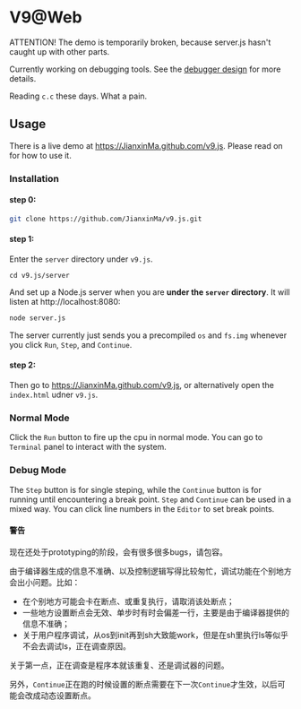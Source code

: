 # V9@Web

ATTENTION! The demo is temporarily broken, because server.js hasn't caught up with other parts.

Currently working on debugging tools. See the [debugger design](doc/debugger.md) for more details.

Reading `c.c` these days. What a pain.

## Usage

There is a live demo at https://JianxinMa.github.com/v9.js. Please read on for how to use it.

### Installation

#### step 0:

```bash
git clone https://github.com/JianxinMa/v9.js.git
```

#### step 1: 

Enter the `server` directory under `v9.js`.
```
cd v9.js/server
```

And set up a Node.js server when you are **under the `server` directory**. It will listen at http://localhost:8080:
```bash
node server.js
```

The server currently just sends you a precompiled `os` and `fs.img` whenever you click `Run`, `Step`, and `Continue`.

#### step 2:

Then go to https://JianxinMa.github.com/v9.js, or alternatively open the `index.html` udner `v9.js`.

### Normal Mode

Click the `Run` button to fire up the cpu in normal mode. You can go to `Terminal` panel to interact with the system.

### Debug Mode

The `Step` button is for single steping, while the `Continue` button is for running until encountering a break point.
`Step` and `Continue` can be used in a mixed way. You can click line numbers in the `Editor` to set break points.

#### 警告

现在还处于prototyping的阶段，会有很多很多bugs，请包容。

由于编译器生成的信息不准确、以及控制逻辑写得比较匆忙，调试功能在个别地方会出小问题。比如：

- 在个别地方可能会卡在断点、或重复执行，请取消该处断点；
- 一些地方设置断点会无效、单步时有时会偏差一行，主要是由于编译器提供的信息不准确；
- 关于用户程序调试，从os到init再到sh大致能work，但是在sh里执行ls等似乎不会去调试ls，正在调查原因。

关于第一点，正在调查是程序本就该重复、还是调试器的问题。

另外，`Continue`正在跑的时候设置的断点需要在下一次`Continue`才生效，以后可能会改成动态设置断点。
